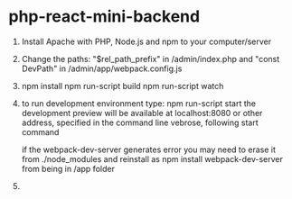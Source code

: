 # php-react-mini-backend

1. Install Apache with PHP, Node.js and npm to your computer/server

2. Change the paths: "$rel_path_prefix" in /admin/index.php and "const DevPath" in /admin/app/webpack.config.js

3. npm install
    npm run-script build
    npm run-script watch

4. to run development environment type: npm run-script start
    the development preview will be available at localhost:8080 or other address, specified in the command line vebrose, following start command

    if the webpack-dev-server generates error you may need to erase it from ./node_modules and reinstall as npm install webpack-dev-server from being in /app folder

5. 
